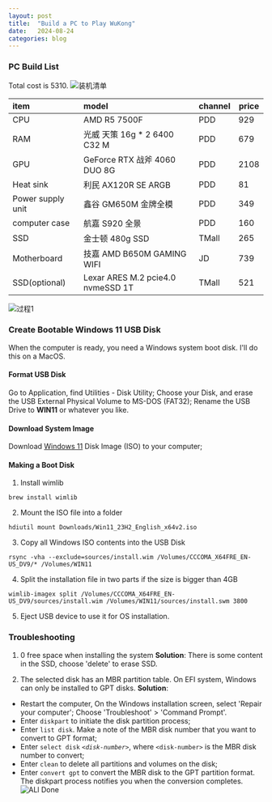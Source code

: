 ```yaml
---
layout: post
title:  "Build a PC to Play WuKong"
date:   2024-08-24
categories: blog
---
```

### PC Build List
Total cost is 5310.
![装机清单](https://www.dropbox.com/scl/fi/v42h77jxeq76fy4n3ag53/IMG_4299.jpg?rlkey=ppbvz9dnjlzuttnclo92uv3ia&st=ws68labu&raw=1)

| item              | model                             | channel | price |
|:----------------- |:--------------------------------- | ------- | ----- |
| CPU               | AMD R5 7500F                      | PDD     | 929   |
| RAM               | 光威 天策 16g * 2 6400 C32 M      | PDD     | 679   |
| GPU               | GeForce RTX 战斧 4060 DUO 8G      | PDD     | 2108  |
| Heat sink         | 利民 AX120R SE ARGB               | PDD     | 81    |
| Power supply unit | 鑫谷 GM650M 金牌全模              | PDD     | 349   |
| computer case     | 航嘉 S920 全景                    | PDD     | 160   |
| SSD               | 金士顿 480g SSD                   | TMall   | 265   |
| Motherboard       | 技嘉 AMD B650M GAMING WIFI        | JD      | 739   |
| SSD(optional)     | Lexar ARES M.2 pcie4.0 nvmeSSD 1T | TMall   | 521   |

![过程1](https://www.dropbox.com/scl/fi/frq6p3g6rojs3vk1h7hzq/IMG_4313.jpg?rlkey=7bbhd3w11gpbi1qk24pi4sj9m&st=ph58hqyd&raw=1)
### Create Bootable Windows 11 USB Disk
When the computer is ready, you need a Windows system boot disk. I'll do this on a MacOS.

#### Format USB Disk
Go to Application, find Utilities - Disk Utility;
Choose your Disk, and erase the USB External Physical Volume to MS-DOS (FAT32);
Rename the USB Drive to **WIN11** or whatever you like.

#### Download System Image
Download [Windows 11](https://www.microsoft.com/software-download/windows11) Disk Image (ISO) to your computer;

#### Making a Boot Disk
1. Install wimlib
```
brew install wimlib
```

2. Mount the ISO file into a folder
```
hdiutil mount Downloads/Win11_23H2_English_x64v2.iso
```

3. Copy all Windows ISO contents into the USB Disk
```
rsync -vha --exclude=sources/install.wim /Volumes/CCCOMA_X64FRE_EN-US_DV9/* /Volumes/WIN11
```

4. Split the installation file in two parts if the size is bigger than 4GB
```
wimlib-imagex split /Volumes/CCCOMA_X64FRE_EN-US_DV9/sources/install.wim /Volumes/WIN11/sources/install.swm 3800
```

5. Eject USB device to use it for OS installation.

### Troubleshooting
1. 0 free space when installing the system
**Solution**: There is some content in the SSD, choose 'delete' to erase SSD.

2. The selected disk has an MBR partition table. On EFI system, Windows can only be installed to GPT disks.
**Solution**: 
- Restart the computer, On the Windows installation screen, select 'Repair your computer'; Choose 'Troubleshoot' > 'Command Prompt'.
- Enter `diskpart` to initiate the disk partition process;
- Enter `list disk`. Make a note of the MBR disk number that you want to convert to GPT format;
- Enter `select disk` _`<disk-number>`_, where `<disk-number>` is the MBR disk number to convert;
- Enter `clean` to delete all partitions and volumes on the disk;
- Enter `convert gpt` to convert the MBR disk to the GPT partition format.
The diskpart process notifies you when the conversion completes.
![ALl Done](https://www.dropbox.com/scl/fi/qgnnmlzgjorfax1pl7yir/IMG_4319.jpg?rlkey=npyxd6e7fk7o1t9341y180h6s&st=cdydjkin&raw=1)